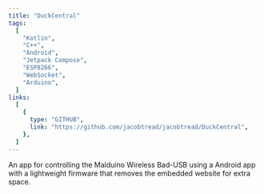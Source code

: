 ```yaml
---
title: "DuckCentral"
tags:
  [
    "Kotlin",
    "C++",
    "Android",
    "Jetpack Compose",
    "ESP8266",
    "WebSocket",
    "Arduino",
  ]
links:
  [
    {
      type: "GITHUB",
      link: "https://github.com/jacobtread/jacobtread/DuckCentral",
    },
  ]
---
```


An app for controlling the Malduino Wireless Bad-USB using a Android app with a
lightweight firmware that removes the embedded website for extra space.
